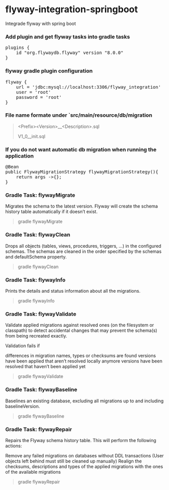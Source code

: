 # flyway-integration-springboot
Integrade flyway with spring boot 


### Add plugin and get flyway tasks into gradle tasks

<pre>
plugins {
	id "org.flywaydb.flyway" version "8.0.0"
}
</pre>

### flyway gradle plugin configuration
<pre>
flyway {
	url = 'jdbc:mysql://localhost:3306/flyway_integration'
	user = 'root'
	password = 'root'
}
</pre>

### File name formate under `src/main/resource/db/migration

>\<Prefix\>\<Version\>__\<Description\>.sql
>
>V1_0__init.sql

### If you do not want automatic db migration when running the application
<pre>
@Bean
public FlywayMigrationStrategy flywayMigrationStrategy(){
	return args ->{};
}
</pre>

### Gradle Task: flywayMigrate
Migrates the schema to the latest version. Flyway will create the schema history table automatically if it doesn’t exist.
> gradle flywayMigrate

### Gradle Task: flywayClean
Drops all objects (tables, views, procedures, triggers, …) in the configured schemas.
The schemas are cleaned in the order specified by the schemas and defaultSchema property.
> gradle flywayClean

### Gradle Task: flywayInfo
Prints the details and status information about all the migrations.
> gradle flywayInfo

### Gradle Task: flywayValidate
Validate applied migrations against resolved ones (on the filesystem or classpath) to detect accidental changes that may prevent the schema(s) from being recreated exactly.

Validation fails if

differences in migration names, types or checksums are found
versions have been applied that aren’t resolved locally anymore
versions have been resolved that haven’t been applied yet
> gradle flywayValidate

### Gradle Task: flywayBaseline
Baselines an existing database, excluding all migrations up to and including baselineVersion.
> gradle flywayBaseline

### Gradle Task: flywayRepair
Repairs the Flyway schema history table. This will perform the following actions:

Remove any failed migrations on databases without DDL transactions
(User objects left behind must still be cleaned up manually)
Realign the checksums, descriptions and types of the applied migrations with the ones of the available migrations
> gradle flywayRepair
